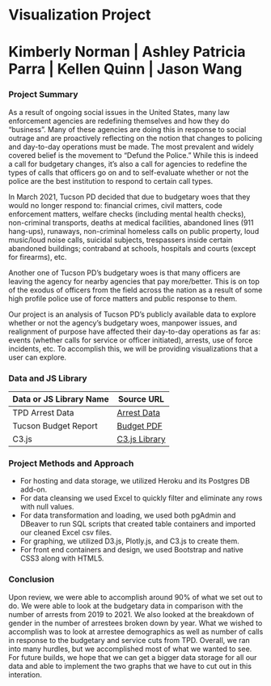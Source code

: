 # Visualization Project
# Kimberly Norman | Ashley Patricia Parra | Kellen Quinn | Jason Wang

### Project Summary
As a result of ongoing social issues in the United States, many law enforcement agencies are redefining themselves and how they do “business”. Many of these agencies are doing this in response to social outrage and are proactively reflecting on the notion that changes to policing and day-to-day operations must be made. The most prevalent and widely covered belief is the movement to “Defund the Police.” While this is indeed a call for budgetary changes, it’s also a call for agencies to redefine the types of calls that officers go on and to self-evaluate whether or not the police are the best institution to respond to certain call types. 

In March 2021, Tucson PD decided that due to budgetary woes that they would no longer respond to: financial crimes, civil matters, code enforcement matters, welfare checks (including mental health checks), non-criminal transports, deaths at medical facilities, abandoned lines (911 hang-ups), runaways, non-criminal homeless calls on public property, loud music/loud noise calls, suicidal subjects, trespassers inside certain abandoned buildings; contraband at schools, hospitals and courts (except for firearms), etc.

Another one of Tucson PD’s budgetary woes is that many officers are leaving the agency for nearby agencies that pay more/better. This is on top of the exodus of officers from the field across the nation as a result of some high profile police use of force matters and public response to them. 

Our project is an analysis of Tucson PD’s publicly available data to explore whether or not the agency’s budgetary woes, manpower issues, and realignment of purpose have affected their day-to-day operations as far as: events (whether calls for service or officer initiated), arrests, use of force incidents, etc. To accomplish this, we will be providing visualizations that a user can explore. 

### Data and JS Library
| Data or JS Library Name | Source URL    |
| --------------- | ------------- |
| TPD Arrest Data | [Arrest Data](https://opendata.tucsonaz.gov/sense/app/9921059b-aafd-4435-8098-234adb896bca/sheet/4ecaf75a-efda-415d-b346-5c1ee25fa86c/state/analysis)|
| Tucson Budget Report | [Budget PDF](https://www.tucsonaz.gov/files/budget/COT_Adopted_Budget_Fiscal_Year_2021_1_1.pdf.pdf)|
| C3.js | [C3.js Library](https://c3js.org/) |

### Project Methods and Approach
* For hosting and data storage, we utilized Heroku and its Postgres DB add-on.
* For data cleansing we used Excel to quickly filter and eliminate any rows with null values.
* For data transformation and loading, we used both pgAdmin and DBeaver to run SQL scripts that created table containers and imported our cleaned Excel csv files.
* For graphing, we utilized D3.js, Plotly.js, and C3.js to create them.
* For front end containers and design, we used Bootstrap and native CSS3 along with HTML5.

### Conclusion
Upon review, we were able to accomplish around 90% of what we set out to do. We were able to look at the budgetary data in comparison with the number of arrests from 2019 to 2021. We also looked at the breakdown of gender in the number of arrestees broken down by year. What we wished to accomplish was to look at arrestee demographics as well as number of calls in response to the budgetary and service cuts from TPD. Overall, we ran into many hurdles, but we accomplished most of what we wanted to see. For future builds, we hope that we can get a bigger data storage for all our data and able to implement the two graphs that we have to cut out in this interation.
